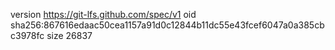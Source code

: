 version https://git-lfs.github.com/spec/v1
oid sha256:867616edaac50cea1157a91d0c12844b11dc55e43fcef6047a0a385cbc3978fc
size 26837
